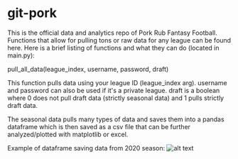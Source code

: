 # git-pork
This is the official data and analytics repo of Pork Rub Fantasy Football. Functions that allow for pulling tons or raw data for any league can be found here. Here is a brief listing of functions and what they can do (located in main.py):  

pull_all_data(league_index, username, password, draft)

This function pulls data using your league ID (league_index arg). username and password can also be used if it's a private league. draft is a boolean where 0 does not pull draft data (strictly seasonal data) and 1 pulls strictly draft data.

The seasonal data pulls many types of data and saves them into a pandas dataframe which is then saved as a csv file that can be further analyzed/plotted with matplotlib or excel.

Example of dataframe saving data from 2020 season:
![alt text](https://i.imgur.com/cfPEVCQ.png)
